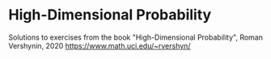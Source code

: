 # High-Dimensional Probability
Solutions to exercises from the book "High-Dimensional Probability", Roman Vershynin, 2020
https://www.math.uci.edu/~rvershyn/
